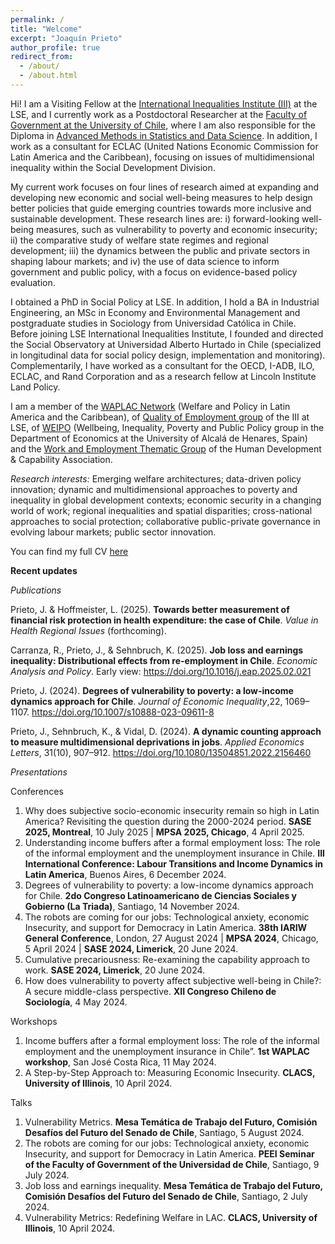 ```yaml
---
permalink: /
title: "Welcome"
excerpt: "Joaquín Prieto"
author_profile: true
redirect_from: 
  - /about/
  - /about.html
---
```



Hi! I am a Visiting Fellow at the <a href="https://www.lse.ac.uk/International-Inequalities/People/Joaquin-Prieto" target="_blank"> International Inequalities Institute (III)</a> at the LSE, and I currently work as a Postdoctoral Researcher at the <a href="https://gobierno.uchile.cl/noticias/224174/facultad-de-gobierno-recibe-a-nuevos-investigadores-postdoctorales-" target="_blank"> Faculty of Government at the University of Chile</a>, where I am also responsible for the Diploma in <a href="https://gobierno.uchile.cl/postgrado/educacion-continua/cursos-ejecutivos" target="_blank">Advanced Methods in Statistics and Data Science</a>. In addition, I work as a consultant for ECLAC (United Nations Economic Commission for Latin America and the Caribbean), focusing on issues of multidimensional inequality within the Social Development Division.

My current work focuses on four lines of research aimed at expanding and developing new economic and social well-being measures to help design better policies that guide emerging countries towards more inclusive and sustainable development. These research lines are:
i) forward-looking well-being measures, such as vulnerability to poverty and economic insecurity;
ii) the comparative study of welfare state regimes and regional development;
iii) the dynamics between the public and private sectors in shaping labour markets; and
iv) the use of data science to inform government and public policy, with a focus on evidence-based policy evaluation.

I obtained a PhD in Social Policy at LSE. In addition, I hold a BA in Industrial Engineering, an MSc in Economy and Environmental Management and postgraduate studies in Sociology from Universidad Católica in Chile. Before joining LSE International Inequalities Institute, I founded and directed the Social Observatory at Universidad Alberto Hurtado in Chile (specialized in longitudinal data for social policy design, implementation and monitoring). Complementarily, I have worked as a consultant for the OECD, I-ADB, ILO, ECLAC, and Rand Corporation and as a research fellow at Lincoln Institute Land Policy.

I am a member of the <a href="http://waplac.org/country-members" target="_blank">  WAPLAC Network</a> (Welfare and Policy in Latin America and the Caribbean), of <a href="https://quality-employment.org" target="_blank"> Quality of Employment group</a> of the III at LSE, of <a href="https://sites.google.com/view/weipo-uah/team" target="_blank"> WEIPO</a> (Wellbeing, Inequality, Poverty and Public Policy group in the Department of Economics at the University of Alcalá de Henares, Spain) and the <a href="https://hd-ca.org/thematic_group/work-employment)" target="_blank"> Work and Employment Thematic Group</a> of the Human Development & Capability Association.

_Research interests:_  Emerging welfare architectures; data-driven policy innovation; dynamic and multidimensional approaches to poverty and inequality in global development contexts; economic security in a changing world of work; regional inequalities and spatial disparities; cross-national approaches to social protection; collaborative public-private governance in evolving labour markets; public sector innovation.

You can find my full CV <a href="files/CV_Joaquin_Prieto_Mar_2024.pdf" target="_blank"> here </a>

__Recent updates__

_Publications_

Prieto, J. & Hoffmeister, L. (2025). __Towards better measurement of financial risk protection in health expenditure: the case of Chile__. _Value in Health Regional Issues_ (forthcoming).

Carranza, R., Prieto, J., &  Sehnbruch, K. (2025). __Job loss and earnings inequality: Distributional effects from re-employment in Chile__. _Economic Analysis and Policy_. Early view: <a href="https://www.sciencedirect.com/science/article/pii/S0313592625000530" target="_blank"> https://doi.org/10.1016/j.eap.2025.02.021</a>

Prieto, J. (2024). __Degrees of vulnerability to poverty: a low-income dynamics approach for Chile__. _Journal of Economic Inequality_,22, 1069–1107. <a href="https://link.springer.com/article/10.1007/s10888-023-09611-8" target="_blank"> https://doi.org/10.1007/s10888-023-09611-8</a>

Prieto, J., Sehnbruch, K., & Vidal, D. (2024). __A dynamic counting approach to measure multidimensional deprivations in jobs__. _Applied Economics Letters_, 31(10), 907–912.  <a href="https://www.tandfonline.com/doi/full/10.1080/13504851.2022.2156460" target="_blank"> https://doi.org/10.1080/13504851.2022.2156460</a>

_Presentations_

Conferences
1.  Why does subjective socio-economic insecurity remain so high in Latin America? Revisiting the question during the 2000-2024 period. __SASE 2025, Montreal__, 10 July 2025 | __MPSA 2025, Chicago__, 4 April 2025.
2.  Understanding income buffers after a formal employment loss: The role of the informal employment and the unemployment insurance in Chile. __III International Conference: Labour Transitions and Income Dynamics in Latin America__, Buenos Aires, 6 December 2024.
3.  Degrees of vulnerability to poverty: a low-income dynamics approach for Chile. __2do Congreso Latinoamericano de Ciencias Sociales y Gobierno (La Triada)__, Santiago, 14 November 2024.
4.  The robots are coming for our jobs: Technological anxiety, economic Insecurity, and support for Democracy in Latin America. __38th IARIW General Conference__, London, 27 August 2024 | __MPSA 2024__, Chicago, 5 April 2024 | __SASE 2024, Limerick__, 20 June 2024.
5.  Cumulative precariousness: Re-examining the capability approach to work. __SASE 2024, Limerick__, 20 June 2024.
6.  How does vulnerability to poverty affect subjective well-being in Chile?: A secure middle-class perspective. __XII Congreso Chileno de Sociología__, 4 May 2024.


Workshops

1.  Income buffers after a formal employment loss: The role of the informal employment and the unemployment insurance in Chile”. __1st WAPLAC workshop__, San José Costa Rica, 11 May 2024.
2.  A Step-by-Step Approach to: Measuring Economic Insecurity. __CLACS, University of Illinois__, 10 April 2024.

Talks

1.  Vulnerability Metrics. __Mesa Temática de Trabajo del Futuro, Comisión Desafíos del Futuro del Senado de Chile__, Santiago, 5 August 2024.
2.  The robots are coming for our jobs: Technological anxiety, economic Insecurity, and support for Democracy in Latin America. __PEEI Seminar of the Faculty of Government of the Universidad de Chile__, Santiago, 9 July 2024.
3.  Job loss and earnings inequality. __Mesa Temática de Trabajo del Futuro, Comisión Desafíos del Futuro del Senado de Chile__, Santiago, 2 July 2024.
4.  Vulnerability Metrics: Redefining Welfare in LAC. __CLACS, University of Illinois__, 10 April 2024.

